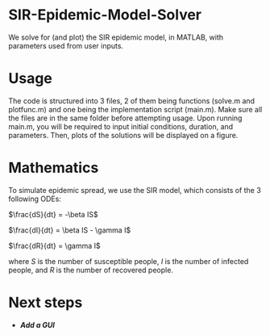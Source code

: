 # SIR-Epidemic-Model-Solver
We solve for (and plot) the SIR epidemic model, in MATLAB, with parameters used from user inputs.

# Usage

The code is structured into 3 files, 2 of them being functions (solve.m and plotfunc.m) and one being the implementation script (main.m). Make sure all the files are in the same folder before attempting usage. Upon running main.m, you will be required to input initial conditions, duration, and parameters. Then, plots of the solutions will be displayed on a figure.

# Mathematics

To simulate epidemic spread, we use the SIR model, which consists of the 3 following ODEs:

$\frac{dS}{dt} = -\beta IS$

$\frac{dI}{dt} = \beta IS - \gamma I$

$\frac{dR}{dt} = \gamma I$

where $S$ is the number of susceptible people, $I$  is the number of infected people, and $R$  is the number of recovered people.

# Next steps

- ***Add a GUI***
